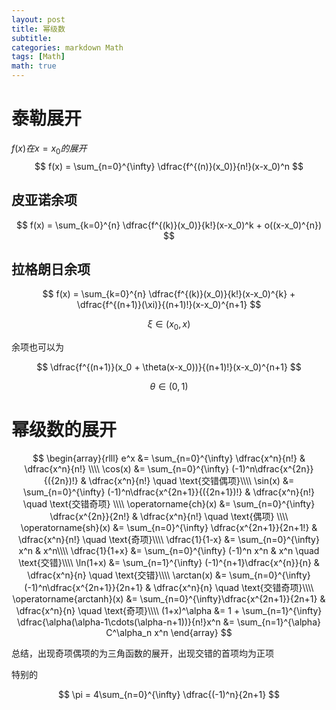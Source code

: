 ```yaml
---
layout: post
title: 幂级数
subtitle: 
categories: markdown Math
tags: [Math]
math: true
--- 
```


# 泰勒展开
$f(x) 在 x = x_0 的展开$
$$
f(x) = \sum_{n=0}^{\infty} \dfrac{f^{(n)}(x_0)}{n!}(x-x_0)^n
$$

## 皮亚诺余项

$$
f(x) = \sum_{k=0}^{n} \dfrac{f^{(k)}(x_0)}{k!}(x-x_0)^k + o((x-x_0)^{n})
$$

## 拉格朗日余项

$$
f(x) = \sum_{k=0}^{n} \dfrac{f^{(k)}(x_0)}{k!}(x-x_0)^{k} + \dfrac{f^{(n+1)}(\xi)}{(n+1)!}(x-x_0)^{n+1}
$$

$$
\xi \in (x_0, x)
$$

余项也可以为

$$
\dfrac{f^{(n+1)}(x_0 + \theta(x-x_0))}{(n+1)!}(x-x_0)^{n+1}
$$

$$
\theta \in (0, 1)
$$
 
 # 幂级数的展开


$$
\begin{array}{rlll}
    e^x 
    &= \sum_{n=0}^{\infty} \dfrac{x^n}{n!} 
    & \dfrac{x^n}{n!} \\\\
    \cos(x) 
    &= \sum_{n=0}^{\infty} (-1)^n\dfrac{x^{2n}}{({2n})!} 
    & \dfrac{x^n}{n!} \quad \text{交错偶项}\\\\
    \sin(x) 
    &= \sum_{n=0}^{\infty} (-1)^n\dfrac{x^{2n+1}}{({2n+1})!} 
    & \dfrac{x^n}{n!} \quad \text{交错奇项} \\\\
    \operatorname{ch}(x)
    &= \sum_{n=0}^{\infty} \dfrac{x^{2n}}{2n!}
    & \dfrac{x^n}{n!} \quad \text{偶项} \\\\
    \operatorname{sh}(x)
    &= \sum_{n=0}^{\infty} \dfrac{x^{2n+1}}{2n+1!}
    & \dfrac{x^n}{n!} \quad \text{奇项}\\\\
    \dfrac{1}{1-x} 
    &= \sum_{n=0}^{\infty} x^n
    & x^n\\\\
    \dfrac{1}{1+x} 
    &= \sum_{n=0}^{\infty} (-1)^n x^n
    & x^n \quad \text{交错}\\\\
    \ln(1+x) 
    &= \sum_{n=1}^{\infty} (-1)^{n+1}\dfrac{x^{n}}{n}
    & \dfrac{x^n}{n} \quad \text{交错}\\\\
    \arctan(x)
    &= \sum_{n=0}^{\infty} (-1)^n\dfrac{x^{2n+1}}{2n+1}
    & \dfrac{x^n}{n} \quad \text{交错奇项}\\\\
    \operatorname{arctanh}(x)
    &= \sum_{n=0}^{\infty}\dfrac{x^{2n+1}}{2n+1}
    & \dfrac{x^n}{n} \quad \text{奇项}\\\\
    (1+x)^\alpha 
    &= 1 + \sum_{n=1}^{\infty} \dfrac{\alpha(\alpha-1\cdots(\alpha-n+1))}{n!}x^n
    &= \sum_{n=1}^{\alpha} C^\alpha_n x^n
\end{array}
$$

总结，出现奇项偶项的为三角函数的展开，出现交错的首项均为正项

特别的

$$
\pi = 4\sum_{n=0}^{\infty} \dfrac{(-1)^n}{2n+1}
$$